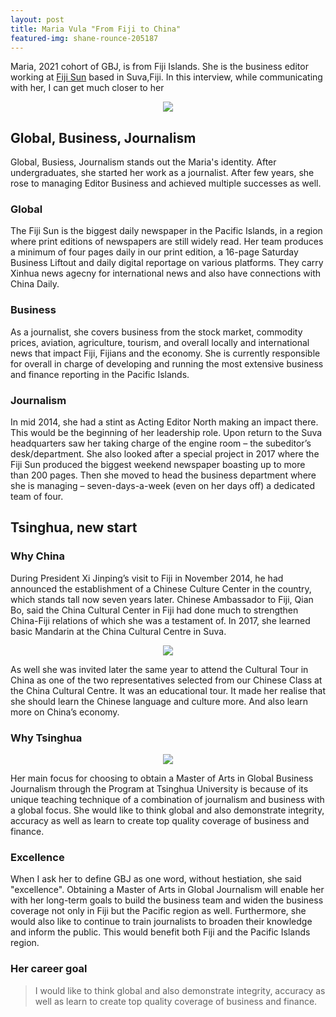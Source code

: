 ```yaml
---
layout: post
title: Maria Vula "From Fiji to China"
featured-img: shane-rounce-205187
---
```


Maria, 2021 cohort of GBJ, is from Fiji Islands. She is the business editor working at [Fiji Sun](https://fijisun.com.fj/) based in Suva,Fiji. 
In this interview, while communicating with her, I can get much closer to her 

<p align="center"><a href="https://www.linkpicture.com/view.php?img=LPic615837697d1681691808356"><img src="https://www.linkpicture.com/q/스크린샷-2021-10-02-오후-6.26.47.png" type="image"></a></p>

## Global, Business, Journalism 

Global, Busiess, Journalism stands out the Maria's identity. After undergraduates, she started her work as a journalist. After few years, she rose to managing Editor Business and achieved multiple successes as well. 

### Global 

The Fiji Sun is the biggest daily newspaper in the Pacific Islands, in a region where print editions of newspapers are still widely read. Her team produces a minimum of four pages daily in our print edition, a 16-page Saturday Business Liftout and daily digital reportage on various platforms. They carry Xinhua news agecny for international news and also have connections with China Daily. 

### Business

As a journalist, she covers business from the stock market, commodity prices, aviation, agriculture, tourism, and overall locally and international news that impact Fiji, Fijians and the economy. She is currently responsible for overall in charge of developing and running the most extensive business and finance reporting in the Pacific Islands.  

### Journalism 

 In mid 2014, she had a stint as Acting Editor North making an impact there. This would be the beginning of her leadership role. Upon return to the Suva headquarters saw her taking charge of the engine room – the subeditor’s desk/department. She also looked after a special project in 2017 where the Fiji Sun produced the biggest weekend newspaper boasting up to more than 200 pages. Then she moved to head the business department where she is managing – seven-days-a-week (even on her days off) a dedicated team of four.


## Tsinghua, new start 

### Why China

During President Xi Jinping’s visit to Fiji in November 2014, he had announced the establishment of a Chinese Culture Center in the country, which stands tall now seven years later. Chinese Ambassador to Fiji, Qian Bo, said the China Cultural Center in Fiji had done much to strengthen China-Fiji relations of which she was a testament of. In 2017, she learned basic Mandarin at the China Cultural Centre in Suva.

<p align="center"><a href="http://images.china.cn/attachement/jpg/site1007/20150716/001aa0ba3c161711532504.jpg"><img src="http://images.china.cn/attachement/jpg/site1007/20150716/001aa0ba3c161711532504.jpg" type="image"></a></p>

As well she was invited later the same year to attend the Cultural Tour in China as one of the two representatives selected from our Chinese Class at the China Cultural Centre. It was an educational tour. It made her realise that she should learn the Chinese language and culture more. And also learn more on China’s economy.


### Why Tsinghua 
<p align="center"><a href="https://www.tsinghua.edu.cn/en/image/xinjiatihuanjjide02.jpg"><img src="https://www.tsinghua.edu.cn/en/image/xinjiatihuanjjide02.jpg" type="image"></a></p>

Her main focus for choosing to obtain a Master of Arts in Global Business Journalism through the Program at Tsinghua University is because of its unique teaching technique of a combination of journalism and business with a global focus. She would like to think global and also demonstrate integrity, accuracy as well as learn to create top quality coverage of business and finance.

### Excellence 

When I ask her to define GBJ as one word, without hestiation, she said "excellence". Obtaining a Master of Arts in Global Journalism will enable her with her long-term goals to build the business team and widen the business coverage not only in Fiji but the Pacific region as well. Furthermore, she would also like to continue to train journalists to broaden their knowledge and inform the public. This would benefit both Fiji and the Pacific Islands region.

### Her career goal 

<Blockquote>
I would like to think global and also demonstrate integrity, accuracy as well as learn to create top quality coverage of business and finance.
</Blockquote>



